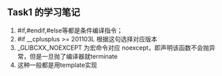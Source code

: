 ## Task1 的学习笔记

1. #if,#endif,#else等都是条件编译指令；
2. #if __cplusplus >= 201103L 根据这句选择对应版本
3. _GLIBCXX_NOEXCEPT 为宏命令对应 noexcept，即声明该函数不会抛异常，但是一旦抛了编译器就terminate
4. 这种一般都是用template实现